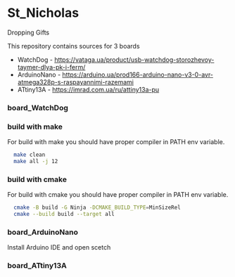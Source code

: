 # St_Nicholas
Dropping Gifts

This repository contains sources for 3 boards
- WatchDog - https://vataga.ua/product/usb-watchdog-storozhevoy-taymer-dlya-pk-i-ferm/
- ArduinoNano - https://arduino.ua/prod166-arduino-nano-v3-0-avr-atmega328p-s-raspayannimi-razemami
- ATtiny13A - https://imrad.com.ua/ru/attiny13a-pu



### board_WatchDog

### build with make
For build with make you should have proper compiler in PATH env variable.

```sh
  make clean
  make all -j 12
```
### build with cmake
For build with cmake you should have proper compiler in PATH env variable.

```sh
  cmake -B build -G Ninja -DCMAKE_BUILD_TYPE=MinSizeRel
  cmake --build build --target all
```


### board_ArduinoNano
 Install Arduino IDE and open scetch



### board_ATtiny13A


